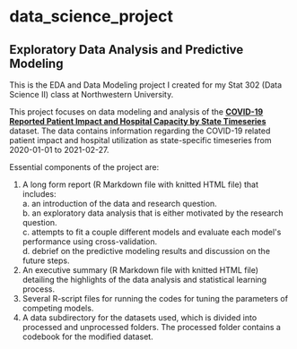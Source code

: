 # data_science_project
## Exploratory Data Analysis and Predictive Modeling

This is the EDA and Data Modeling project I created for my Stat 302 (Data Science II) class at Northwestern University. 
<br>

This project focuses on data modeling and analysis of the [**COVID-19 Reported Patient Impact and Hospital Capacity by State Timeseries**](https://healthdata.gov/Hospital/COVID-19-Reported-Patient-Impact-and-Hospital-Capa/g62h-syeh) dataset. The data contains information regarding the COVID-19 related patient impact and hospital utilization as state-specific timeseries from 2020-01-01 to 2021-02-27.
<br>

Essential components of the project are: 
<br>

1.  A long form report (R Markdown file with knitted HTML file) that includes: <br>
  a.  an introduction of the data and research question.<br>
  b.  an exploratory data analysis that is either motivated by the research question.<br>
  c.  attempts to fit a couple different models and evaluate each model's performance using cross-validation.<br>
  d.  debrief on the predictive modeling results and discussion on the future steps.<br>
2.  An executive summary (R Markdown file with knitted HTML file) detailing the highlights of the data analysis and statistical learning process.
3.  Several R-script files for running the codes for tuning the parameters of competing models.
4.  A data subdirectory for the datasets used, which is divided into processed and unprocessed folders. The processed folder contains a codebook for the modified dataset.
